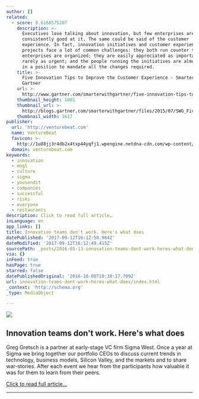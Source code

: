 ```yaml
---
author: []
related:
  - score: 0.6168575287
    description: >-
      Executives love talking about innovation, but few enterprises are
      consistently good at it. The same could be said of the customer
      experience. In fact, innovation initiatives and customer experience
      projects face a lot of common challenges: they both run counter to how
      enterprises are organized; they are easily appreciated as important but
      rarely as urgent; and the people running the initiatives are almost never
      in a position to mandate all the changes required.
    title: >-
      Five Innovation Tips to Improve the Customer Experience - Smarter With
      Gartner
    url: >-
      http://www.gartner.com/smarterwithgartner/five-innovation-tips-to-improve-the-customer-experience/
    thumbnail_height: 1001
    thumbnail_url: >-
      http://blogs.gartner.com/smarterwithgartner/files/2015/07/SWG_FiveInnovationTips_CustomerExperience.jpg
    thumbnail_width: 1617
publisher:
  url: 'http://venturebeat.com'
  name: VentureBeat
  favicon: >-
    http://1u88jj3r4db2x4txp44yqfj1.wpengine.netdna-cdn.com/wp-content/themes/vbnews/img/favicon.ico
  domain: venturebeat.com
keywords:
  - innovation
  - mogl
  - culture
  - sigma
  - yousendit
  - companies
  - successful
  - risks
  - everyone
  - restaurants
description: Click to read full article…
inLanguage: en
app_links: []
title: Innovation teams don't work. Here's what does
datePublished: '2017-09-12T16:12:50.964Z'
dateModified: '2017-09-12T16:12:49.415Z'
sourcePath: _posts/2016-05-13-innovation-teams-dont-work-heres-what-does.md
via: {}
inFeed: true
hasPage: true
starred: false
datePublishedOriginal: '2016-10-08T10:38:17.709Z'
url: innovation-teams-dont-work-heres-what-does/index.html
_context: 'http://schema.org'
_type: MediaObject

---
```

<article style=""><img src="https://s3-us-west-2.amazonaws.com/the-grid-img/p/b6256ae521d063d55379cbcb1f83e6bda3368b5b.jpg" /><h1>Innovation teams don't work. Here's what does</h1><p>Greg Gretsch is a partner at early-stage VC firm Sigma West. Once a year at Sigma we bring together our portfolio CEOs to discuss current trends in technology, business models, Silicon Valley, and the markets and to share war-stories. After each event we hear from the participants how valuable it was for them to learn from their peers.</p></article>

[Click to read full article...][0]

---



[0]: http://venturebeat.com/2013/04/07/innovation-teams-dont-work-heres-what-does/ "Click to read full article..."